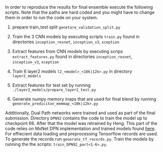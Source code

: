 In order to reproduce the results for final ensemble execute the following scripts.
Note that the paths are hard coded and you might have to change them in order to run the code on your system.

1. prepare train_test split `genetare_validation_split.py`

2. Train the 3 CNN models by executing scripts `train.py` found in directories `inception_resnet`, `inception_v3`, `xception`
    
3. Extract features from CNN models by executing scrips `extract_features.py` found in directories `inception_resnet`, `inception_v3`, `xception`

4. Train 6 layer2 models `l2_<model>_<10k|12k>.py` in directory `layer2_models`
  
5. Extract features for test set by running `./layer2_models/prepare_layer2_test.py`

6. Generate numpy memory maps that are used for final blend by running `generate_prediciton_memmap_<10k|12k>.py`

Additionally, Dual Path networks were trained and used as part of the final submission. Directory `DPN92` contains the code to train the model up to checkpoint 66. After that the model was retrained by Heng. This part of the code relies on MxNet DPN implementation and trained models found [here](https://github.com/cypw/DPNs). For effiecient data loading and preprocessing Tensorflow records are used. To generate the records run `generate_tf_records.py`. Train the models by running the the scripts: `train_DPN92_part<1-6>.py`.
